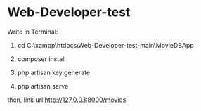 # Web-Developer-test

Write in Terminal:

1) cd C:\xampp\htdocs\Web-Developer-test-main\MovieDBApp

2) composer install

3) php artisan key:generate

4) php artisan serve

then, link url
http://127.0.0.1:8000/movies
